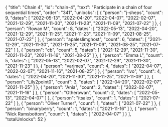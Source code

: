 {
  "title": "Chain 4",
  "id": "chain-4",
  "text": "Participate in a chain of four sequential times",
  "order": "341",
  "unlocks": [
    {
      "person": "j-sheps",
      "count": 9,
      "dates": [
        "2022-05-13",
        "2022-04-20",
        "2022-04-07",
        "2022-02-07",
        "2021-12-29",
        "2021-11-30",
        "2021-11-23",
        "2021-11-09",
        "2021-07-22"
      ]
    },
    {
      "person": "Rowan M",
      "count": 8,
      "dates": [
        "2022-05-13",
        "2022-04-20",
        "2021-12-29",
        "2021-11-25",
        "2021-11-23",
        "2021-11-09",
        "2021-08-25",
        "2021-07-22"
      ]
    },
    {
      "person": "apaleslimghost",
      "count": 6,
      "dates": [
        "2021-12-29",
        "2021-11-30",
        "2021-11-25",
        "2021-11-09",
        "2021-08-25",
        "2021-07-22"
      ]
    },
    {
      "person": "cb",
      "count": 5,
      "dates": [
        "2021-12-29",
        "2021-11-30",
        "2021-11-23",
        "2021-11-16",
        "2021-08-25"
      ]
    },
    {
      "person": "Emma L",
      "count": 5,
      "dates": [
        "2022-05-13",
        "2022-02-07",
        "2021-12-29",
        "2021-11-30",
        "2021-11-23"
      ]
    },
    {
      "person": "varjmes",
      "count": 4,
      "dates": [
        "2022-04-07",
        "2022-02-07",
        "2021-11-16",
        "2021-08-25"
      ]
    },
    {
      "person": "ivo",
      "count": 4,
      "dates": [
        "2022-04-20",
        "2021-11-30",
        "2021-11-25",
        "2021-11-09"
      ]
    },
    {
      "person": "Lily2point0",
      "count": 3,
      "dates": [
        "2022-04-20",
        "2022-02-07",
        "2021-11-25"
      ]
    },
    {
      "person": "Ania",
      "count": 2,
      "dates": [
        "2022-02-07",
        "2021-11-16"
      ]
    },
    {
      "person": "Otherowan",
      "count": 2,
      "dates": [
        "2022-05-13",
        "2022-04-07"
      ]
    },
    {
      "person": "itsalex",
      "count": 1,
      "dates": [
        "2021-07-22"
      ]
    },
    {
      "person": "Oliver Turner",
      "count": 1,
      "dates": [
        "2021-07-22"
      ]
    },
    {
      "person": "binaryberry",
      "count": 1,
      "dates": [
        "2021-11-16"
      ]
    },
    {
      "person": "Nick Ramsbottom",
      "count": 1,
      "dates": [
        "2022-04-07"
      ]
    }
  ],
  "totalUnlocks": 52
}